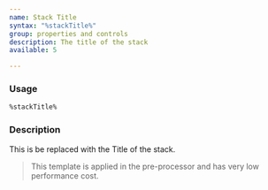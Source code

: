 ```yaml
---
name: Stack Title
syntax: "%stackTitle%"
group: properties and controls
description: The title of the stack
available: 5

---
```




### Usage

```html
%stackTitle%
```


### Description

This is be replaced with the Title of the stack.

> This template is applied in the pre-processor and has very low performance cost.
